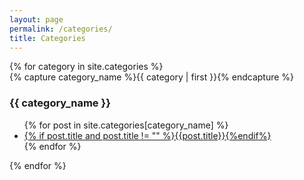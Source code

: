 ```yaml
---
layout: page
permalink: /categories/
title: Categories
---
```


<div id="archives">
 {% for category in site.categories %}
  <div class="archive-group">
{% capture category_name %}{{ category | first }}{% endcapture %}
<div id="#{{ category_name | slugize }}"></div>
<h3 class="category-head">{{ category_name }}</h3>
<a name="{{ category_name | slugize }}"></a>
   <ul>
{% for post in site.categories[category_name] %}
<article class="archive-item">
<li><a href="{{ site.baseurl }}{{ post.url }}">{% if post.title and post.title != "" %}{{post.title}}{%endif%}</a></li>
</article>
{% endfor %}
   </ul></div>
{% endfor %}
</div>
